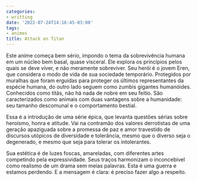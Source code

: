 ```yaml
---
categories:
- writting
date: '2022-07-24T14:16:45-03:00'
tags:
- animes
title: Attack on Titan
---
```


Este anime começa bem sério, impondo o tema da sobrevivência humana em um núcleo bem basal, quase visceral. Ele explora os princípios pelos quais se deve viver, e não meramente sobreviver. Seu herói é o jovem Eren, que considera o modo de vida de sua sociedade temporário. Protegidos por muralhas que foram erguidas para proteger os últimos representantes da espécie humana, do outro lado seguem como zumbis gigantes humanóides. Conhecidos como titãs, não há nada de nobre em seu feitio. São caracterizados como animais com duas vantagens sobre a humanidade: seu tamanho descomunal e o comportamento bestial.

Essa é a introdução de uma série épica, que levanta questões sérias sobre heroísmo, honra e atitude. Vai na contramão dos valores derrotistas de uma geração apaziguada sobre a promessa de paz e amor travestido de discursos utópicos de diversidade e tolerância, mesmo que o diverso seja o degenerado, e mesmo que seja para tolerar os intolerantes.

Sua estética é de luzes foscas, amareladas, com diferentes artes competindo pela expressividade. Seus traços harmonizam o inconcebível como realismo de um drama sem meias palavras. Esta é uma guerra e estamos perdendo. E a mensagem é clara: é preciso fazer algo a respeito.

